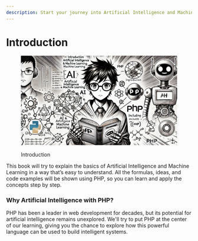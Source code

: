 ```yaml
---
description: Start your journey into Artificial Intelligence and Machine Learning
---
```


# Introduction

<figure><img src=".gitbook/assets/image (2) (1) (1).png" alt=""><figcaption><p>Introduction</p></figcaption></figure>

This book will try to explain the basics of Artificial Intelligence and Machine Learning in a way that’s easy to understand. All the formulas, ideas, and code examples will be shown using PHP, so you can learn and apply the concepts step by step.

### Why Artificial Intelligence with PHP?

PHP has been a leader in web development for decades, but its potential for artificial intelligence remains unexplored. We'll try to put PHP at the center of our learning, giving you the chance to explore how this powerful language can be used to build intelligent systems.

### &#x20; <a href="#artificial-intelligence-and-deep-learning" id="artificial-intelligence-and-deep-learning"></a>
